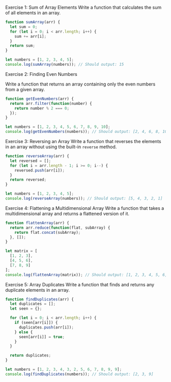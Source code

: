 Exercise 1: Sum of Array Elements
Write a function that calculates the sum of all elements in an array.

```javascript
function sumArray(arr) {
  let sum = 0;
  for (let i = 0; i < arr.length; i++) {
    sum += arr[i];
  }
  return sum;
}

let numbers = [1, 2, 3, 4, 5];
console.log(sumArray(numbers)); // Should output: 15
```

Exercise 2: Finding Even Numbers

Write a function that returns an array containing only the even numbers from a given array.

```javascript
function getEvenNumbers(arr) {
  return arr.filter(function(number) {
    return number % 2 === 0;
  });
}

let numbers = [1, 2, 3, 4, 5, 6, 7, 8, 9, 10];
console.log(getEvenNumbers(numbers)); // Should output: [2, 4, 6, 8, 10]
```

Exercise 3: Reversing an Array
Write a function that reverses the elements in an array without using the built-in `reverse` method.

```javascript
function reverseArray(arr) {
  let reversed = [];
  for (let i = arr.length - 1; i >= 0; i--) {
    reversed.push(arr[i]);
  }
  return reversed;
}

let numbers = [1, 2, 3, 4, 5];
console.log(reverseArray(numbers)); // Should output: [5, 4, 3, 2, 1]
```

Exercise 4: Flattening a Multidimensional Array
Write a function that takes a multidimensional array and returns a flattened version of it.

```javascript
function flattenArray(arr) {
  return arr.reduce(function(flat, subArray) {
    return flat.concat(subArray);
  }, []);
}

let matrix = [
  [1, 2, 3],
  [4, 5, 6],
  [7, 8, 9]
];
console.log(flattenArray(matrix)); // Should output: [1, 2, 3, 4, 5, 6, 7, 8, 9]
```

Exercise 5: Array Duplicates
Write a function that finds and returns any duplicate elements in an array.

```javascript
function findDuplicates(arr) {
  let duplicates = [];
  let seen = {};

  for (let i = 0; i < arr.length; i++) {
    if (seen[arr[i]]) {
      duplicates.push(arr[i]);
    } else {
      seen[arr[i]] = true;
    }
  }

  return duplicates;
}

let numbers = [1, 2, 3, 4, 3, 2, 5, 6, 7, 8, 9, 9];
console.log(findDuplicates(numbers)); // Should output: [2, 3, 9]
```

